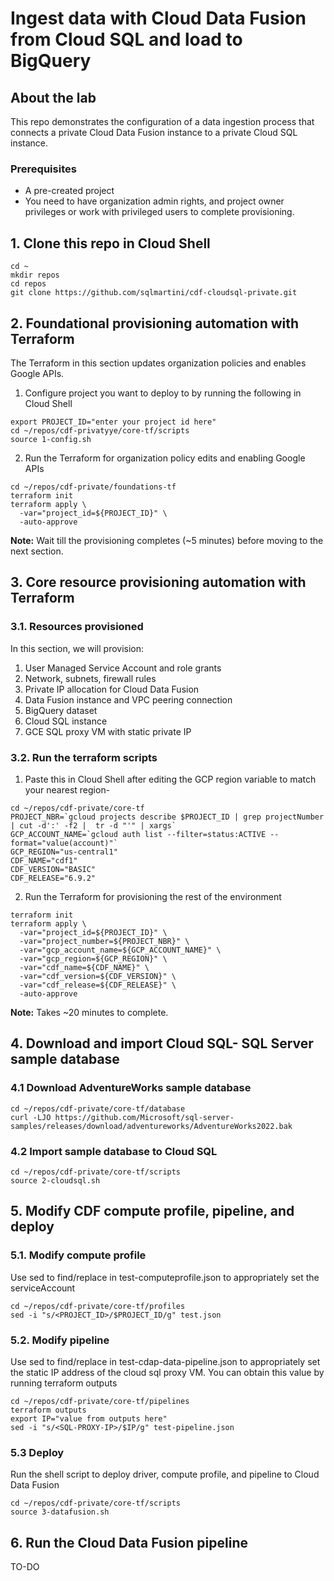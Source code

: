 # Ingest data with Cloud Data Fusion from Cloud SQL and load to BigQuery

## About the lab

This repo demonstrates the configuration of a data ingestion process that connects a private Cloud Data Fusion instance to a private Cloud SQL instance.

### Prerequisites

- A pre-created project
- You need to have organization admin rights, and project owner privileges or work with privileged users to complete provisioning.

## 1. Clone this repo in Cloud Shell

```
cd ~
mkdir repos
cd repos
git clone https://github.com/sqlmartini/cdf-cloudsql-private.git
```

## 2. Foundational provisioning automation with Terraform 
The Terraform in this section updates organization policies and enables Google APIs.<br>

1. Configure project you want to deploy to by running the following in Cloud Shell

```
export PROJECT_ID="enter your project id here"
cd ~/repos/cdf-privatyye/core-tf/scripts
source 1-config.sh
```

2. Run the Terraform for organization policy edits and enabling Google APIs

```
cd ~/repos/cdf-private/foundations-tf
terraform init
terraform apply \
  -var="project_id=${PROJECT_ID}" \
  -auto-approve
```

**Note:** Wait till the provisioning completes (~5 minutes) before moving to the next section.

## 3. Core resource provisioning automation with Terraform 

### 3.1. Resources provisioned
In this section, we will provision:
1. User Managed Service Account and role grants
2. Network, subnets, firewall rules
3. Private IP allocation for Cloud Data Fusion
4. Data Fusion instance and VPC peering connection
5. BigQuery dataset
6. Cloud SQL instance
7. GCE SQL proxy VM with static private IP

### 3.2. Run the terraform scripts

1. Paste this in Cloud Shell after editing the GCP region variable to match your nearest region-

```
cd ~/repos/cdf-private/core-tf
PROJECT_NBR=`gcloud projects describe $PROJECT_ID | grep projectNumber | cut -d':' -f2 |  tr -d "'" | xargs`
GCP_ACCOUNT_NAME=`gcloud auth list --filter=status:ACTIVE --format="value(account)"`
GCP_REGION="us-central1"
CDF_NAME="cdf1"
CDF_VERSION="BASIC"
CDF_RELEASE="6.9.2"
```

2. Run the Terraform for provisioning the rest of the environment

```
terraform init
terraform apply \
  -var="project_id=${PROJECT_ID}" \
  -var="project_number=${PROJECT_NBR}" \
  -var="gcp_account_name=${GCP_ACCOUNT_NAME}" \
  -var="gcp_region=${GCP_REGION}" \
  -var="cdf_name=${CDF_NAME}" \
  -var="cdf_version=${CDF_VERSION}" \
  -var="cdf_release=${CDF_RELEASE}" \
  -auto-approve
```

**Note:** Takes ~20 minutes to complete.

## 4. Download and import Cloud SQL- SQL Server sample database

### 4.1 Download AdventureWorks sample database

```
cd ~/repos/cdf-private/core-tf/database
curl -LJO https://github.com/Microsoft/sql-server-samples/releases/download/adventureworks/AdventureWorks2022.bak
```

### 4.2 Import sample database to Cloud SQL 

```
cd ~/repos/cdf-private/core-tf/scripts
source 2-cloudsql.sh
```

## 5. Modify CDF compute profile, pipeline, and deploy

### 5.1. Modify compute profile

Use sed to find/replace in test-computeprofile.json to appropriately set the serviceAccount

```
cd ~/repos/cdf-private/core-tf/profiles
sed -i "s/<PROJECT_ID>/$PROJECT_ID/g" test.json
```

### 5.2. Modify pipeline

Use sed to find/replace in test-cdap-data-pipeline.json to appropriately set the static IP address of the cloud sql proxy VM.  You can obtain this value by running terraform outputs

```
cd ~/repos/cdf-private/core-tf/pipelines
terraform outputs
export IP="value from outputs here"
sed -i "s/<SQL-PROXY-IP>/$IP/g" test-pipeline.json
```

### 5.3 Deploy
Run the shell script to deploy driver, compute profile, and pipeline to Cloud Data Fusion

```
cd ~/repos/cdf-private/core-tf/scripts
source 3-datafusion.sh
```

## 6. Run the Cloud Data Fusion pipeline
TO-DO

